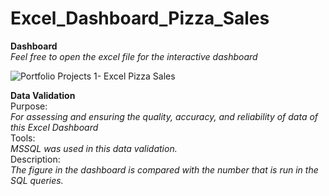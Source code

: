 # Excel_Dashboard_Pizza_Sales
**Dashboard**  
*Feel free to open the excel file for the interactive dashboard*

![Portfolio Projects 1- Excel Pizza Sales](https://github.com/ZaimAzmi/Excel_Dashboard_Pizza_Sales/assets/76802526/3d0c8a3b-c942-4970-af87-12967b73bd3b)

**Data Validation**    
Purpose:    
*For assessing and ensuring the quality, accuracy, and reliability of data of this Excel Dashboard*      
Tools:    
*MSSQL was used in this data validation.*    
Description:    
*The figure in the dashboard is compared with the number that is run in the SQL queries.*    
